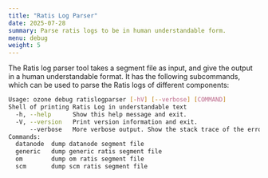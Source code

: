 ```yaml
---
title: "Ratis Log Parser"
date: 2025-07-28
summary: Parse ratis logs to be in human understandable form.
menu: debug
weight: 5
---
```

<!---
  Licensed to the Apache Software Foundation (ASF) under one or more
  contributor license agreements.  See the NOTICE file distributed with
  this work for additional information regarding copyright ownership.
  The ASF licenses this file to You under the Apache License, Version 2.0
  (the "License"); you may not use this file except in compliance with
  the License.  You may obtain a copy of the License at

      http://www.apache.org/licenses/LICENSE-2.0

  Unless required by applicable law or agreed to in writing, software
  distributed under the License is distributed on an "AS IS" BASIS,
  WITHOUT WARRANTIES OR CONDITIONS OF ANY KIND, either express or implied.
  See the License for the specific language governing permissions and
  limitations under the License.
-->

The Ratis log parser tool takes a segment file as input, and give the output in a human understandable format.
It has the following subcommands, which can be used to parse the Ratis logs of different components:

```bash
Usage: ozone debug ratislogparser [-hV] [--verbose] [COMMAND]
Shell of printing Ratis Log in understandable text
  -h, --help      Show this help message and exit.
  -V, --version   Print version information and exit.
      --verbose   More verbose output. Show the stack trace of the errors.
Commands:
  datanode  dump datanode segment file
  generic   dump generic ratis segment file
  om        dump om ratis segment file
  scm       dump scm ratis segment file
```
